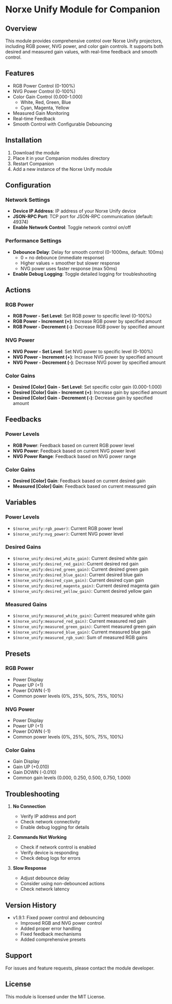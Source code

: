 # Norxe Unify Module for Companion

## Overview
This module provides comprehensive control over Norxe Unify projectors, including RGB power, NVG power, and color gain controls. It supports both desired and measured gain values, with real-time feedback and smooth control.

## Features
- RGB Power Control (0-100%)
- NVG Power Control (0-100%)
- Color Gain Control (0.000-1.000)
  - White, Red, Green, Blue
  - Cyan, Magenta, Yellow
- Measured Gain Monitoring
- Real-time Feedback
- Smooth Control with Configurable Debouncing

## Installation
1. Download the module
2. Place it in your Companion modules directory
3. Restart Companion
4. Add a new instance of the Norxe Unify module

## Configuration
### Network Settings
- **Device IP Address**: IP address of your Norxe Unify device
- **JSON-RPC Port**: TCP port for JSON-RPC communication (default: 49374)
- **Enable Network Control**: Toggle network control on/off

### Performance Settings
- **Debounce Delay**: Delay for smooth control (0-1000ms, default: 100ms)
  - 0 = no debounce (immediate response)
  - Higher values = smoother but slower response
  - NVG power uses faster response (max 50ms)
- **Enable Debug Logging**: Toggle detailed logging for troubleshooting

## Actions
### RGB Power
- **RGB Power - Set Level**: Set RGB power to specific level (0-100%)
- **RGB Power - Increment (+)**: Increase RGB power by specified amount
- **RGB Power - Decrement (-)**: Decrease RGB power by specified amount

### NVG Power
- **NVG Power - Set Level**: Set NVG power to specific level (0-100%)
- **NVG Power - Increment (+)**: Increase NVG power by specified amount
- **NVG Power - Decrement (-)**: Decrease NVG power by specified amount

### Color Gains
- **Desired [Color] Gain - Set Level**: Set specific color gain (0.000-1.000)
- **Desired [Color] Gain - Increment (+)**: Increase gain by specified amount
- **Desired [Color] Gain - Decrement (-)**: Decrease gain by specified amount

## Feedbacks
### Power Levels
- **RGB Power**: Feedback based on current RGB power level
- **NVG Power**: Feedback based on current NVG power level
- **NVG Power Range**: Feedback based on NVG power range

### Color Gains
- **Desired [Color] Gain**: Feedback based on current desired gain
- **Measured [Color] Gain**: Feedback based on current measured gain

## Variables
### Power Levels
- `$(norxe_unify:rgb_power)`: Current RGB power level
- `$(norxe_unify:nvg_power)`: Current NVG power level

### Desired Gains
- `$(norxe_unify:desired_white_gain)`: Current desired white gain
- `$(norxe_unify:desired_red_gain)`: Current desired red gain
- `$(norxe_unify:desired_green_gain)`: Current desired green gain
- `$(norxe_unify:desired_blue_gain)`: Current desired blue gain
- `$(norxe_unify:desired_cyan_gain)`: Current desired cyan gain
- `$(norxe_unify:desired_magenta_gain)`: Current desired magenta gain
- `$(norxe_unify:desired_yellow_gain)`: Current desired yellow gain

### Measured Gains
- `$(norxe_unify:measured_white_gain)`: Current measured white gain
- `$(norxe_unify:measured_red_gain)`: Current measured red gain
- `$(norxe_unify:measured_green_gain)`: Current measured green gain
- `$(norxe_unify:measured_blue_gain)`: Current measured blue gain
- `$(norxe_unify:measured_rgb_sum)`: Sum of measured RGB gains

## Presets
### RGB Power
- Power Display
- Power UP (+1)
- Power DOWN (-1)
- Common power levels (0%, 25%, 50%, 75%, 100%)

### NVG Power
- Power Display
- Power UP (+1)
- Power DOWN (-1)
- Common power levels (0%, 25%, 50%, 75%, 100%)

### Color Gains
- Gain Display
- Gain UP (+0.010)
- Gain DOWN (-0.010)
- Common gain levels (0.000, 0.250, 0.500, 0.750, 1.000)

## Troubleshooting
1. **No Connection**
   - Verify IP address and port
   - Check network connectivity
   - Enable debug logging for details

2. **Commands Not Working**
   - Check if network control is enabled
   - Verify device is responding
   - Check debug logs for errors

3. **Slow Response**
   - Adjust debounce delay
   - Consider using non-debounced actions
   - Check network latency

## Version History
- v1.9.1: Fixed power control and debouncing
  - Improved RGB and NVG power control
  - Added proper error handling
  - Fixed feedback mechanisms
  - Added comprehensive presets

## Support
For issues and feature requests, please contact the module developer.

## License
This module is licensed under the MIT License. 